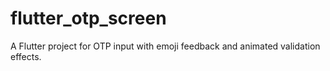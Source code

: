 # flutter_otp_screen
A Flutter project for OTP input with emoji feedback and animated validation effects.
